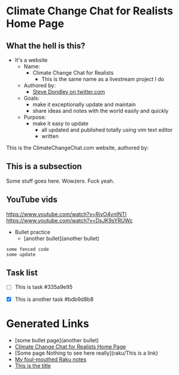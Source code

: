 # Climate Change Chat for Realists Home Page

## What the hell is this?
* It's a website
    * Name:
        * Climate Change Chat for Realists
            * This is the same name as a livestream project I do 
    * Authored by:
        * [Steve Dondley on twitter.com](https://twitter.com/steve_dondley)
    * Goals:
        * make it exceptionally update and maintain
        * share ideas and notes with the world easily and quickly
    * Purpose:
        * make it easy to update
            * all updated and published totally using vim text editor 
            * written 
    
This is the ClimateChangeChat.com website, authored by:

## This is a subsection

Some stuff goes here. Wowzers. Fuck yeah.

## YouTube vids

https://www.youtube.com/watch?v=RjyO4vnINTI
https://www.youtube.com/watch?v=DsJK9sYRUWc

* Bullet practice
    * [another bullet](another bullet) 

```
some fenced code
some update
```

## Task list
* [ ] This is task  #335a9e95
* [X] This is another task  #bdb9d8b8

     

# Generated Links

- [some bullet page](another bullet)
- [Climate Change Chat for Realists Home Page](index)
- [Some page Nothing to see here really](raku/This is a link)
- [My foul-mouthed Raku notes](raku/index)
- [This is the title](twitter/markdown)
